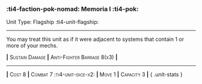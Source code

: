 ### :ti4-faction-pok-nomad: **Memoria I** :ti4-pok:

Unit Type: Flagship :ti4-unit-flagship:

---

You may treat this unit as if it were adjacent to systems that contain 1 or more of your mechs.

__|__ <span style="font-variant:small-caps;">Sustain Damage</span> __|__ <span style="font-variant:small-caps;">Anti-Fighter Barrage 8(x3)</span> __|__

---

__|__ <span style="font-variant:small-caps;">Cost 8</span> __|__ <span style="font-variant:small-caps;">Combat 7 :ti4-unit-dice-x2:</span> __|__ <span style="font-variant:small-caps;">Move 1</span> __|__ <span style="font-variant:small-caps;">Capacity 3</span> __|__
{ .unit-stats }
